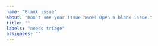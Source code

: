 ```yaml
---
name: "Blank issue"
about: "Don’t see your issue here? Open a blank issue."
title: ""
labels: "needs triage"
assignees: ""
---
```



